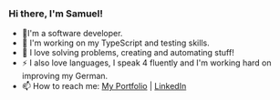 ### Hi there, I'm Samuel! 
     
- 👋I'm a software developer.
- 🌱 I'm working on my TypeScript and testing skills.
- 🌮 I love solving problems, creating and automating stuff!
- ⚡ I also love languages, I speak 4 fluently and I'm working hard on improving my German.
- 📫 How to reach me:  [My Portfolio](https://wangsamu.com) |  [LinkedIn](https://linkedin.com/in/wangsamu)

